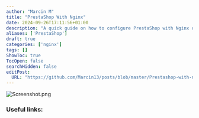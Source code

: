 ```yaml
---
author: "Marcin M"
title: "PrestaShop With Nginx"
date: 2024-09-26T17:11:56+01:00
description: "A quick guide on how to configure PrestaShop with Nginx on Docker Compose"
aliases: ['PrestaShop']
draft: true
categories: ['nginx']
tags: []
ShowToc: true
TocOpen: false
searchHidden: false
editPost:
  URL: "https://github.com/Marcin13/posts/blob/master/Prestashop-with-nginx.md"
---
```

![Screenshot.png](http://marcinmitruk.link/img/Prestashop-with-nginx/01.webp)












### Useful links:

